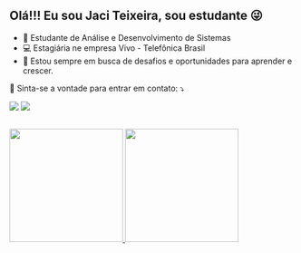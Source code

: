 ## Olá!!! Eu sou Jaci Teixeira, sou estudante  😜

- 📓 Estudante de Análise e Desenvolvimento de Sistemas
- 💻 Estagiária ne empresa Vivo - Telefônica Brasil
- 🌱 Estou sempre em busca de desafios e oportunidades para aprender e crescer.


<p align="left">
  💌 Sinta-se a vontade para entrar em contato: ⤵️
</p>
<div> 
  <a href="https://www.linkedin.com/in/jaci-santos/" target="_blank"><img src="https://img.shields.io/badge/-LinkedIn-%230077B5?style=for-the-badge&logo=linkedin&logoColor=white" target="_blank"></a> 
  <a href = "mailto:jaci9306@gmail.com"><img src="https://img.shields.io/badge/-Gmail-%23333?style=for-the-badge&logo=gmail&logoColor=white" target="_blank"></a>
</div>

##

<div>
  <a href="https://github.com/jaciteixeira">
  <img height="200em" src="https://github-readme-stats.vercel.app/api?username=jaciteixeira&show_icons=true&theme=tokyonight"/>
  <img height="200em" src="https://github-readme-stats.vercel.app/api/top-langs/?username=jaciteixeira&layout=compact&langs_count=7&theme=tokyonight"/>
</div>

